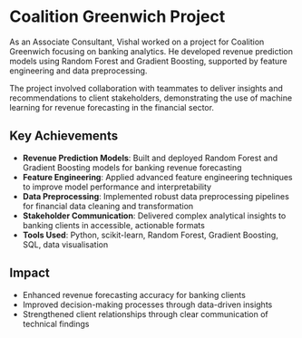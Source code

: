 # Coalition Greenwich Project

As an Associate Consultant, Vishal worked on a project for Coalition Greenwich focusing on banking analytics. He developed revenue prediction models using Random Forest and Gradient Boosting, supported by feature engineering and data preprocessing.  

The project involved collaboration with teammates to deliver insights and recommendations to client stakeholders, demonstrating the use of machine learning for revenue forecasting in the financial sector.

## Key Achievements
- **Revenue Prediction Models**: Built and deployed Random Forest and Gradient Boosting models for banking revenue forecasting
- **Feature Engineering**: Applied advanced feature engineering techniques to improve model performance and interpretability
- **Data Preprocessing**: Implemented robust data preprocessing pipelines for financial data cleaning and transformation
- **Stakeholder Communication**: Delivered complex analytical insights to banking clients in accessible, actionable formats
- **Tools Used**: Python, scikit-learn, Random Forest, Gradient Boosting, SQL, data visualisation

## Impact
- Enhanced revenue forecasting accuracy for banking clients
- Improved decision-making processes through data-driven insights
- Strengthened client relationships through clear communication of technical findings
